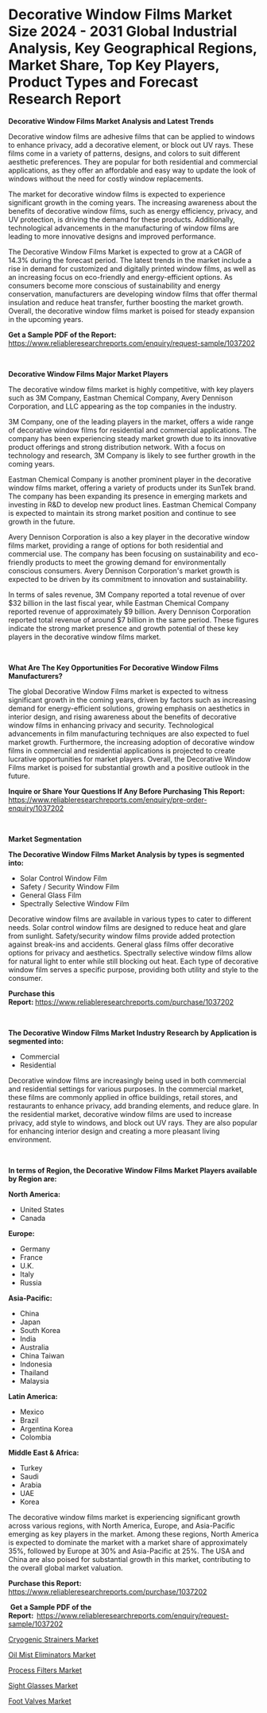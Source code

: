 <p><h1>Decorative Window Films Market Size 2024 - 2031 Global Industrial Analysis, Key Geographical Regions, Market Share, Top Key Players, Product Types and Forecast Research Report</h1></p><p><strong>Decorative Window Films Market Analysis and Latest Trends</strong></p>
<p><p>Decorative window films are adhesive films that can be applied to windows to enhance privacy, add a decorative element, or block out UV rays. These films come in a variety of patterns, designs, and colors to suit different aesthetic preferences. They are popular for both residential and commercial applications, as they offer an affordable and easy way to update the look of windows without the need for costly window replacements.</p><p>The market for decorative window films is expected to experience significant growth in the coming years. The increasing awareness about the benefits of decorative window films, such as energy efficiency, privacy, and UV protection, is driving the demand for these products. Additionally, technological advancements in the manufacturing of window films are leading to more innovative designs and improved performance.</p><p>The Decorative Window Films Market is expected to grow at a CAGR of 14.3% during the forecast period. The latest trends in the market include a rise in demand for customized and digitally printed window films, as well as an increasing focus on eco-friendly and energy-efficient options. As consumers become more conscious of sustainability and energy conservation, manufacturers are developing window films that offer thermal insulation and reduce heat transfer, further boosting the market growth. Overall, the decorative window films market is poised for steady expansion in the upcoming years.</p></p>
<p><strong>Get a Sample PDF of the Report:&nbsp;</strong> <a href="https://www.reliableresearchreports.com/enquiry/request-sample/1037202">https://www.reliableresearchreports.com/enquiry/request-sample/1037202</a></p>
<p>&nbsp;</p>
<p><strong>Decorative Window Films Major Market Players</strong></p>
<p><p>The decorative window films market is highly competitive, with key players such as 3M Company, Eastman Chemical Company, Avery Dennison Corporation, and LLC appearing as the top companies in the industry. </p><p>3M Company, one of the leading players in the market, offers a wide range of decorative window films for residential and commercial applications. The company has been experiencing steady market growth due to its innovative product offerings and strong distribution network. With a focus on technology and research, 3M Company is likely to see further growth in the coming years.</p><p>Eastman Chemical Company is another prominent player in the decorative window films market, offering a variety of products under its SunTek brand. The company has been expanding its presence in emerging markets and investing in R&D to develop new product lines. Eastman Chemical Company is expected to maintain its strong market position and continue to see growth in the future.</p><p>Avery Dennison Corporation is also a key player in the decorative window films market, providing a range of options for both residential and commercial use. The company has been focusing on sustainability and eco-friendly products to meet the growing demand for environmentally conscious consumers. Avery Dennison Corporation's market growth is expected to be driven by its commitment to innovation and sustainability.</p><p>In terms of sales revenue, 3M Company reported a total revenue of over $32 billion in the last fiscal year, while Eastman Chemical Company reported revenue of approximately $9 billion. Avery Dennison Corporation reported total revenue of around $7 billion in the same period. These figures indicate the strong market presence and growth potential of these key players in the decorative window films market.</p></p>
<p>&nbsp;</p>
<p><strong>What Are The Key Opportunities For Decorative Window Films Manufacturers?</strong></p>
<p><p>The global Decorative Window Films market is expected to witness significant growth in the coming years, driven by factors such as increasing demand for energy-efficient solutions, growing emphasis on aesthetics in interior design, and rising awareness about the benefits of decorative window films in enhancing privacy and security. Technological advancements in film manufacturing techniques are also expected to fuel market growth. Furthermore, the increasing adoption of decorative window films in commercial and residential applications is projected to create lucrative opportunities for market players. Overall, the Decorative Window Films market is poised for substantial growth and a positive outlook in the future.</p></p>
<p><strong>Inquire or Share Your Questions If Any Before Purchasing This Report:</strong> <a href="https://www.reliableresearchreports.com/enquiry/pre-order-enquiry/1037202">https://www.reliableresearchreports.com/enquiry/pre-order-enquiry/1037202</a></p>
<p>&nbsp;</p>
<p><strong>Market Segmentation</strong></p>
<p><strong>The Decorative Window Films Market Analysis by types is segmented into:</strong></p>
<p><ul><li>Solar Control Window Film</li><li>Safety / Security Window Film</li><li>General Glass Film</li><li>Spectrally Selective Window Film</li></ul></p>
<p><p>Decorative window films are available in various types to cater to different needs. Solar control window films are designed to reduce heat and glare from sunlight. Safety/security window films provide added protection against break-ins and accidents. General glass films offer decorative options for privacy and aesthetics. Spectrally selective window films allow for natural light to enter while still blocking out heat. Each type of decorative window film serves a specific purpose, providing both utility and style to the consumer.</p></p>
<p><strong>Purchase this Report:&nbsp;</strong><a href="https://www.reliableresearchreports.com/purchase/1037202">https://www.reliableresearchreports.com/purchase/1037202</a></p>
<p>&nbsp;</p>
<p><strong>The Decorative Window Films Market Industry Research by Application is segmented into:</strong></p>
<p><ul><li>Commercial</li><li>Residential</li></ul></p>
<p><p>Decorative window films are increasingly being used in both commercial and residential settings for various purposes. In the commercial market, these films are commonly applied in office buildings, retail stores, and restaurants to enhance privacy, add branding elements, and reduce glare. In the residential market, decorative window films are used to increase privacy, add style to windows, and block out UV rays. They are also popular for enhancing interior design and creating a more pleasant living environment.</p></p>
<p>&nbsp;</p>
<p><strong>In terms of Region, the Decorative Window Films Market Players available by Region are:</strong></p>
<p>
    <p> <strong> North America: </strong>
        <ul>
            <li>United States</li>
            <li>Canada</li>
        </ul>
        </p> 
    <p> <strong> Europe: </strong>
        <ul>
            <li>Germany</li>
            <li>France</li>
            <li>U.K.</li>
            <li>Italy</li>
            <li>Russia</li>
        </ul>
        </p> 
    <p> <strong> Asia-Pacific: </strong>
        <ul>
            <li>China</li>
            <li>Japan</li>
            <li>South Korea</li>
            <li>India</li>
            <li>Australia</li>
            <li>China Taiwan</li>
            <li>Indonesia</li>
            <li>Thailand</li>
            <li>Malaysia</li>
        </ul>
        </p> 
    <p> <strong> Latin America: </strong>
        <ul>
            <li>Mexico</li>
            <li>Brazil</li>
            <li>Argentina Korea</li>
            <li>Colombia</li>
        </ul>
        </p> 
    <p> <strong> Middle East & Africa: </strong>
        <ul>
            <li>Turkey</li>
            <li>Saudi</li>
            <li>Arabia</li>
            <li>UAE</li>
            <li>Korea</li>
        </ul>
    </p>
    </p>
<p><p>The decorative window films market is experiencing significant growth across various regions, with North America, Europe, and Asia-Pacific emerging as key players in the market. Among these regions, North America is expected to dominate the market with a market share of approximately 35%, followed by Europe at 30% and Asia-Pacific at 25%. The USA and China are also poised for substantial growth in this market, contributing to the overall global market valuation.</p></p>
<p><strong>Purchase this Report: </strong><a href="https://www.reliableresearchreports.com/purchase/1037202">https://www.reliableresearchreports.com/purchase/1037202</a></p>
<p>&nbsp;<strong>Get a Sample PDF of the Report:&nbsp;&nbsp;</strong><a href="https://www.reliableresearchreports.com/enquiry/request-sample/1037202">https://www.reliableresearchreports.com/enquiry/request-sample/1037202</a></p>
<p><strong></strong></p>
<p><p><a href="https://medium.com/p/f86c6cbadeff/edit">Cryogenic Strainers Market</a></p><p><a href="https://medium.com/p/d19c39542b72/edit">Oil Mist Eliminators Market</a></p><p><a href="https://medium.com/p/5d4017289c28/edit">Process Filters Market</a></p><p><a href="https://medium.com/p/021a9a6d6262/edit">Sight Glasses Market</a></p><p><a href="https://medium.com/p/c1f0f49238f6/edit">Foot Valves Market</a></p></p>